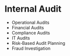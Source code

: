 # Internal Audit

- Operational Audits
- Financial Audits
- Compliance Audits
- IT Audits
- Risk-Based Audit Planning
- Fraud Investigation